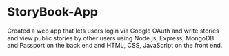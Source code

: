 # StoryBook-App
Created a web app that lets users login via Google OAuth and write stories and view public stories by other users using Node.js, Express, MongoDB and Passport on the back end and HTML, CSS, JavaScript on the front end.
